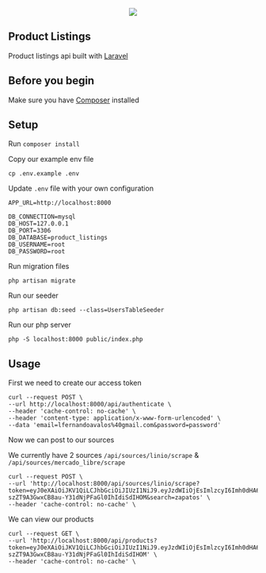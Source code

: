 <p align="center"><img src="https://facturama.mx/Public/img/clients_img/konfio-facturama-factura-electronica-gratis.png"></p>


## Product Listings

Product listings api built with [Laravel](https://laravel.com)


## Before you begin

Make sure you have [Composer](https://getcomposer.org/) installed


## Setup
Run `composer install`

Copy our example env file

`cp .env.example .env`

Update `.env` file with your own configuration


    APP_URL=http://localhost:8000
    
    DB_CONNECTION=mysql
    DB_HOST=127.0.0.1
    DB_PORT=3306
    DB_DATABASE=product_listings
    DB_USERNAME=root
    DB_PASSWORD=root

Run migration files

`php artisan migrate`

Run our seeder

`php artisan db:seed --class=UsersTableSeeder`

Run our php server

`php -S localhost:8000 public/index.php`

## Usage
First we need to create our access token

    curl --request POST \
    --url http://localhost:8000/api/authenticate \
    --header 'cache-control: no-cache' \
    --header 'content-type: application/x-www-form-urlencoded' \
    --data 'email=lfernandoavalos%40gmail.com&password=password'

Now we can post to our sources

We currently have 2 sources
`/api/sources/linio/scrape` & `/api/sources/mercado_libre/scrape`

    curl --request POST \
    --url 'http://localhost:8000/api/sources/linio/scrape?token=eyJ0eXAiOiJKV1QiLCJhbGciOiJIUzI1NiJ9.eyJzdWIiOjEsImlzcyI6Imh0dHA6XC9cL2xvY2FsaG9zdDo4MDAwXC9hcGlcL2F1dGhlbnRpY2F0ZSIsImlhdCI6MTQ4NjU5NzMzNSwiZXhwIjoxNDg2NjAwOTM1LCJuYmYiOjE0ODY1OTczMzUsImp0aSI6IjliYTBkMzE3NWE4YjEwMWE4OTcwMzllZDBkOWNiNGYwIn0.66L-szZT9A3GwxCB8au-Y31dNjPFaGl0IhIdiSdIHOM&search=zapatos' \
    --header 'cache-control: no-cache' \

We can view our products

    curl --request GET \
    --url 'http://localhost:8000/api/products?token=eyJ0eXAiOiJKV1QiLCJhbGciOiJIUzI1NiJ9.eyJzdWIiOjEsImlzcyI6Imh0dHA6XC9cL2xvY2FsaG9zdDo4MDAwXC9hcGlcL2F1dGhlbnRpY2F0ZSIsImlhdCI6MTQ4NjU5NzMzNSwiZXhwIjoxNDg2NjAwOTM1LCJuYmYiOjE0ODY1OTczMzUsImp0aSI6IjliYTBkMzE3NWE4YjEwMWE4OTcwMzllZDBkOWNiNGYwIn0.66L-szZT9A3GwxCB8au-Y31dNjPFaGl0IhIdiSdIHOM' \
    --header 'cache-control: no-cache' \

